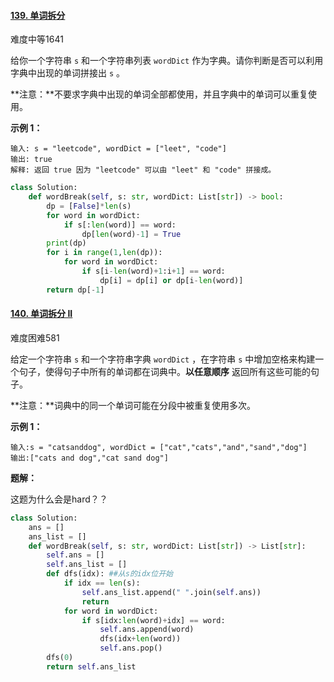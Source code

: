 #### [139. 单词拆分](https://leetcode.cn/problems/word-break/)

难度中等1641

给你一个字符串 `s` 和一个字符串列表 `wordDict` 作为字典。请你判断是否可以利用字典中出现的单词拼接出 `s` 。

**注意：**不要求字典中出现的单词全部都使用，并且字典中的单词可以重复使用。

 

**示例 1：**

```
输入: s = "leetcode", wordDict = ["leet", "code"]
输出: true
解释: 返回 true 因为 "leetcode" 可以由 "leet" 和 "code" 拼接成。
```

```python
class Solution:
    def wordBreak(self, s: str, wordDict: List[str]) -> bool:
        dp = [False]*len(s)
        for word in wordDict:
            if s[:len(word)] == word:
                dp[len(word)-1] = True
        print(dp)
        for i in range(1,len(dp)):
            for word in wordDict:
                if s[i-len(word)+1:i+1] == word:
                    dp[i] = dp[i] or dp[i-len(word)]
        return dp[-1]
```



#### [140. 单词拆分 II](https://leetcode-cn.com/problems/word-break-ii/)

难度困难581

给定一个字符串 `s` 和一个字符串字典 `wordDict` ，在字符串 `s` 中增加空格来构建一个句子，使得句子中所有的单词都在词典中。**以任意顺序** 返回所有这些可能的句子。

**注意：**词典中的同一个单词可能在分段中被重复使用多次。

 

**示例 1：**

```
输入:s = "catsanddog", wordDict = ["cat","cats","and","sand","dog"]
输出:["cats and dog","cat sand dog"]
```

**题解：**

这题为什么会是hard？？

```python
class Solution:
    ans = []
    ans_list = []
    def wordBreak(self, s: str, wordDict: List[str]) -> List[str]:
        self.ans = []
        self.ans_list = []
        def dfs(idx): ##从s的idx位开始
            if idx == len(s):
                self.ans_list.append(" ".join(self.ans))
                return
            for word in wordDict:
                if s[idx:len(word)+idx] == word:
                    self.ans.append(word)
                    dfs(idx+len(word))
                    self.ans.pop()
        dfs(0)
        return self.ans_list
```

